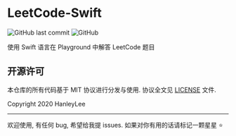 # LeetCode-Swift

![GitHub last commit](https://img.shields.io/github/last-commit/hanleylee/LeetCode-Swift)
![GitHub](https://img.shields.io/github/license/hanleylee/LeetCode-Swift)

使用 Swift 语言在 Playground 中解答 LeetCode 题目

## 开源许可

本仓库的所有代码基于 MIT 协议进行分发与使用. 协议全文见 [LICENSE](https://github.com/HanleyLee/LeetCode-Swift/blob/master/LICENSE) 文件.

Copyright 2020 HanleyLee

---

欢迎使用, 有任何 bug, 希望给我提 issues. 如果对你有用的话请标记一颗星星 ⭐️


